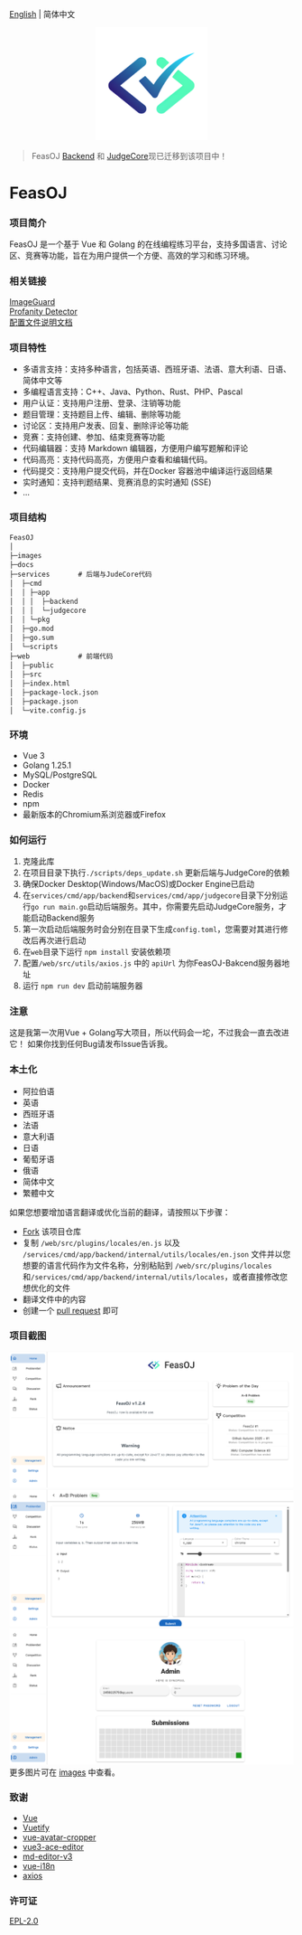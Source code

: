 [English](README.md) | 简体中文
<p align="center">
    <a href="https://github.com/LanceHuang245/FeasOJ">
        <img src="images/logo.png" height="200"/>
    </a>
</p>

> FeasOJ [Backend](https://github.com/LanceHuang245/FeasOJ-Backend) 和 [JudgeCore](https://github.com/LanceHuang245/FeasOJ-JudgeCore)现已迁移到该项目中！

# FeasOJ
### 项目简介
FeasOJ 是一个基于 Vue 和 Golang 的在线编程练习平台，支持多国语言、讨论区、竞赛等功能，旨在为用户提供一个方便、高效的学习和练习环境。

### 相关链接
[ImageGuard](https://github.com/LanceHuang245/ImageGuard)\
[Profanity Detector](https://github.com/LanceHuang245/ProfanityDetector)\
[配置文件说明文档](/docs/CONFIG_README_CN.md)

### 项目特性
- 多语言支持：支持多种语言，包括英语、西班牙语、法语、意大利语、日语、简体中文等
- 多编程语言支持：C++、Java、Python、Rust、PHP、Pascal
- 用户认证：支持用户注册、登录、注销等功能
- 题目管理：支持题目上传、编辑、删除等功能
- 讨论区：支持用户发表、回复、删除评论等功能
- 竞赛：支持创建、参加、结束竞赛等功能
- 代码编辑器：支持 Markdown 编辑器，方便用户编写题解和评论
- 代码高亮：支持代码高亮，方便用户查看和编辑代码。
- 代码提交：支持用户提交代码，并在Docker 容器池中编译运行返回结果
- 实时通知：支持判题结果、竞赛消息的实时通知 (SSE)
- ...

### 项目结构
```
FeasOJ
│ 
├─images
├─docs
├─services       # 后端与JudeCore代码
│  ├─cmd
│  │ ├─app
│  │ │  ├─backend
│  │ │  └─judgecore
│  │ └─pkg
│  ├─go.mod
│  ├─go.sum
│  └─scripts
├─web            # 前端代码
│  ├─public
│  ├─src
│  ├─index.html
│  ├─package-lock.json
│  ├─package.json
│  └─vite.config.js
```

### 环境
- Vue 3
- Golang 1.25.1
- MySQL/PostgreSQL
- Docker
- Redis
- npm
- 最新版本的Chromium系浏览器或Firefox

### 如何运行
1. 克隆此库
2. 在项目目录下执行`./scripts/deps_update.sh` 更新后端与JudgeCore的依赖
3. 确保Docker Desktop(Windows/MacOS)或Docker Engine已启动
4. 在`services/cmd/app/backend`和`services/cmd/app/judgecore`目录下分别运行`go run main.go`启动后端服务。其中，你需要先启动JudgeCore服务，才能启动Backend服务
5. 第一次启动后端服务时会分别在目录下生成`config.toml`，您需要对其进行修改后再次进行启动
6. 在`web`目录下运行 `npm install` 安装依赖项
7. 配置`/web/src/utils/axios.js` 中的 `apiUrl` 为你FeasOJ-Bakcend服务器地址
8. 运行 `npm run dev` 启动前端服务器

### 注意
这是我第一次用Vue + Golang写大项目，所以代码会一坨，不过我会一直去改进它！
如果你找到任何Bug请发布Issue告诉我。

### 本土化
- 阿拉伯语
- 英语
- 西班牙语
- 法语
- 意大利语
- 日语
- 葡萄牙语
- 俄语
- 简体中文
- 繁體中文

如果您想要增加语言翻译或优化当前的翻译，请按照以下步骤：
- [Fork](https://github.com/LanceHuang245/FeasOJ/fork) 该项目仓库
- 复制 `/web/src/plugins/locales/en.js` 以及 `/services/cmd/app/backend/internal/utils/locales/en.json` 文件并以您想要的语言代码作为文件名称，分别粘贴到 `/web/src/plugins/locales`和`/services/cmd/app/backend/internal/utils/locales`，或者直接修改您想优化的文件
- 翻译文件中的内容
- 创建一个 [pull request](https://github.com/LanceHuang245/FeasOJ/pulls) 即可

### 项目截图
![Main](/images/Main.png)
![Problem](/images/Problem.png)
![Profile](/images/Profile.png)
更多图片可在 [images](/images) 中查看。

### 致谢
- [Vue](https://github.com/vuejs/vue)
- [Vuetify](https://github.com/vuetifyjs/vuetify)
- [vue-avatar-cropper](https://github.com/overtrue/vue-avatar-cropper)
- [vue3-ace-editor](https://github.com/CarterLi/vue3-ace-editor)
- [md-editor-v3](https://github.com/imzbf/md-editor-v3)
- [vue-i18n](https://github.com/intlify/vue-i18n)
- [axios](https://github.com/axios/axios)

### 许可证
[EPL-2.0](LICENSE)